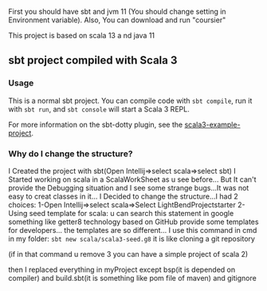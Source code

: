 First you should have sbt and jvm 11
(You should change setting in Environment variable).
Also, You can download and run "coursier"


This project is based on scala 13 a
nd java 11
## sbt project compiled with Scala 3

### Usage

This is a normal sbt project. You can compile code with `sbt compile`, run it with `sbt run`, and `sbt console` will start a Scala 3 REPL.

For more information on the sbt-dotty plugin, see the
[scala3-example-project](https://github.com/scala/scala3-example-project/blob/main/README.md).


### Why do I change the structure?
I Created the project with sbt(Open Intellij=>select scala=>select sbt)
I Started working on scala in a ScalaWorkSheet as u see before... But It can't provide the Debugging situation and I see some strange bugs...It was not easy to creat classes in it... 
I Decided to change the structure...I had 2 choices:
1-Open Intellij=>select scala=>Select LightBendProjectstarter
2-Using seed template for scala: u can search this statement in google
 something like getter8 technology based on GitHub provide some templates for developers... the templates are so different...
I use this command in cmd in my folder:
`sbt new scala/scala3-seed.g8`
it is like cloning a git repository

(if in that command u remove 3 you can have a simple project of scala 2)

then I replaced everything in myProject except bsp(it is depended on compiler) and build.sbt(it is something like pom file of maven) and gitignore
